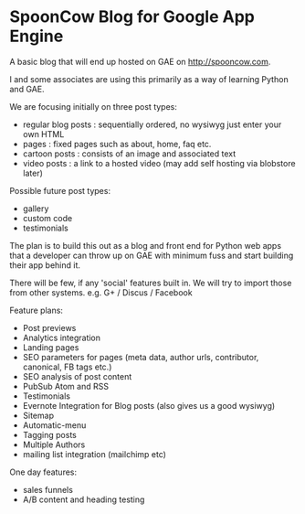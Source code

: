 SpoonCow Blog for Google App Engine
===================================

A basic blog that will end up hosted on GAE on http://spooncow.com.

I and some associates are using this primarily as a way of learning Python and GAE.

We are focusing initially on three post types:

- regular blog posts : sequentially ordered, no wysiwyg just enter your own HTML
- pages : fixed pages such as about, home, faq etc.
- cartoon posts : consists of an image and associated text
- video posts : a link to a hosted video (may add self hosting via blobstore later)

Possible future post types:

- gallery
- custom code
- testimonials

The plan is to build this out as a blog and front end for Python web apps that a developer can throw up on GAE with minimum fuss and start building their app behind it.

There will be few, if any 'social' features built in. We will try to import those from other systems. e.g. G+ / Discus / Facebook

Feature plans:

- Post previews
- Analytics integration
- Landing pages
- SEO parameters for pages (meta data, author urls, contributor, canonical, FB tags etc.)
- SEO analysis of post content
- PubSub Atom and RSS
- Testimonials
- Evernote Integration for Blog posts (also gives us a good wysiwyg)
- Sitemap
- Automatic-menu
- Tagging posts
- Multiple Authors
- mailing list integration (mailchimp etc)

One day features:

- sales funnels
- A/B content and heading testing